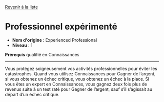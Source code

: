 [Revenir à la liste](list.md)

# Professionnel expérimenté

 * **Nom d'origine** : Experienced Professional
 * **Niveau** : 1


<p><strong>Prérequis</strong> qualifié en Connaissances</p>
<hr>
<p>Vous protégez soigneusement vos activités professionnelles pour éviter les catastrophes. Quand vous utilisez Connaissances pour Gagner de l’argent, si vous obtenez un échec critique, vous obtenez un échec à la place. Si vous êtes un expert en Connaissances, vous gagnez deux fois plus de revenus suite à un test raté pour Gagner de l’argent, sauf s’il s’agissait au départ d’un échec critique.</p>